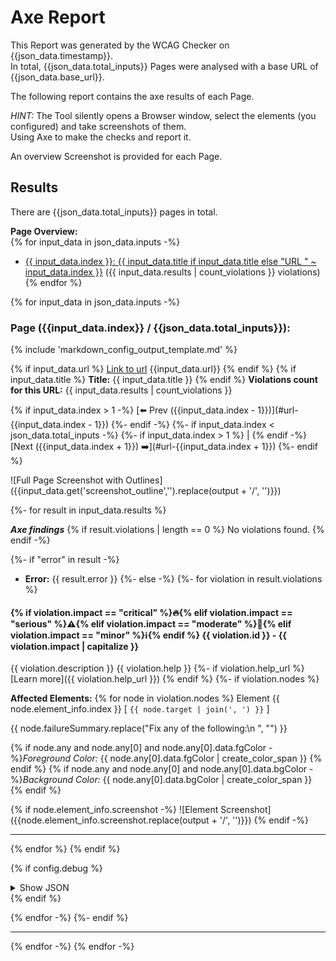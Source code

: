 # Axe Report

This Report was generated by the WCAG Checker on {{json_data.timestamp}}.    
In total, {{json_data.total_inputs}} Pages were analysed with a base URL of {{json_data.base_url}}.

The following report contains the axe results of each Page.

_HINT:_ The Tool silently opens a Browser window, select the elements (you configured) and take screenshots of them.        
Using Axe to make the checks and report it.

An overview Screenshot is provided for each Page.

## Results
There are {{json_data.total_inputs}} pages in total.

**Page Overview:**  
{% for input_data in json_data.inputs -%}
- [{{ input_data.index }}: {{ input_data.title if input_data.title else "URL " ~ input_data.index }}](#page-{{input_data.index}}) ({{ input_data.results | count_violations }} violations)
{% endfor %}

{% for input_data in json_data.inputs -%}
<a name="page-{{input_data.index}}"></a>
### Page ({{input_data.index}} / {{json_data.total_inputs}}):

{% include 'markdown_config_output_template.md' %}

{% if input_data.url %}
[Link to url]({{input_data.url}})
{{input_data.url}}
{% endif %}
{% if input_data.title %}
**Title:** {{ input_data.title }}
{% endif %}
**Violations count for this URL:** {{ input_data.results | count_violations }}

{% if input_data.index > 1 -%}
[⬅️ Prev ({{input_data.index - 1}})](#url-{{input_data.index - 1}})
{%- endif -%}
{%- if input_data.index < json_data.total_inputs -%}
{%- if input_data.index > 1 %} | {% endif -%}
[Next ({{input_data.index + 1}}) ➡️](#url-{{input_data.index + 1}})
{%- endif %}


![Full Page Screenshot with Outlines]({{input_data.get('screenshot_outline','').replace(output + '/', '')}})

{%- for result in input_data.results %}

***Axe findings***
{% if result.violations | length == 0 %}
No violations found.
{% endif -%}

{%- if "error" in result -%}
- **Error:** {{ result.error }}
{%- else -%}
{%- for violation in result.violations %}
#### {% if violation.impact == "critical" %}🔥{% elif violation.impact == "serious" %}⚠️{% elif violation.impact == "moderate" %}🔶{% elif violation.impact == "minor" %}ℹ️{% endif %} {{ violation.id }} - {{ violation.impact | capitalize }} 

{{ violation.description }}
{{ violation.help }}
{%- if violation.help_url %}
[Learn more]({{ violation.help_url }})
{% endif %}
{%- if violation.nodes %}

**Affected Elements:**
{% for node in violation.nodes %}
Element {{ node.element_info.index }} [ `{{ node.target | join(', ') }}` ]

{{ node.failureSummary.replace("Fix any of the following:\n  ", "") }}

{% if node.any and node.any[0] and node.any[0].data.fgColor -%}_Foreground Color:_ {{ node.any[0].data.fgColor | create_color_span }}    {% endif %}
{% if node.any and node.any[0] and node.any[0].data.bgColor -%}_Background Color:_ {{ node.any[0].data.bgColor | create_color_span }}    {% endif %}

{% if node.element_info.screenshot -%}
![Element Screenshot]({{node.element_info.screenshot.replace(output + '/', '')}})
{% endif -%}

---

{% endfor %}
{% endif %}

{% if config.debug %}
<section>
<details>
<summary>Show JSON</summary>

```json
{{ violation | tojson(indent=2) }}
```

</details>
</section>
{% endif %}

{% endfor -%}
{%- endif %}

---

{% endfor -%}
{% endfor -%}
